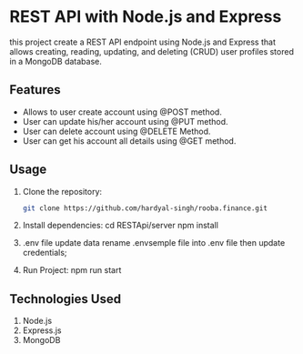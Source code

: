 #  REST API with Node.js and Express

this project create a REST API endpoint using Node.js and Express that allows creating, reading, updating, and deleting (CRUD) user profiles stored in a MongoDB database.

## Features

- Allows to user create account using @POST method.
- User can update his/her account using @PUT method.
- User can delete account using @DELETE Method.
- User can get his account all details using @GET method.

## Usage

1. Clone the repository:

   ```bash
   git clone https://github.com/hardyal-singh/rooba.finance.git


2. Install dependencies:
 cd RESTApi/server
 npm install

3. .env file update data
rename .envsemple file into .env file then update credentials;

3. Run Project:
 npm run start



## Technologies Used
1. Node.js
2. Express.js
3. MongoDB
